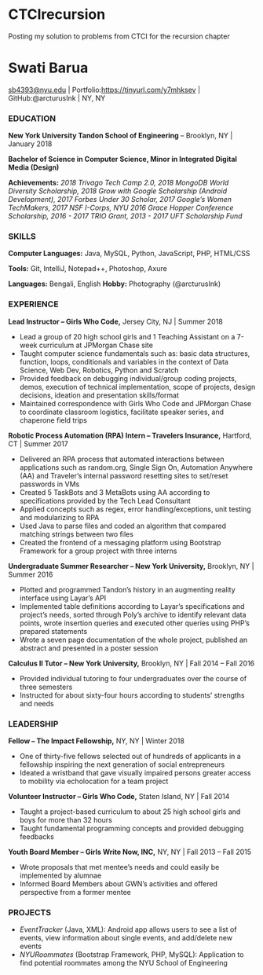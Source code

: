 # CTCIrecursion
Posting my solution to problems from CTCI for the recursion chapter

# Swati Barua
sb4393@nyu.edu | Portfolio:https://tinyurl.com/y7mhksev | GitHub:@arcturusInk  | NY, NY

### EDUCATION
**New York University Tandon School of Engineering** – Brooklyn, NY | January 2018

**Bachelor of Science in Computer Science, Minor in Integrated Digital Media (Design)**

**Achievements:** *2018 Trivago Tech Camp 2.0, 2018 MongoDB World Diversity Scholarship, 2018 Grow with Google Scholarship (Android Development), 2017 Forbes Under 30 Scholar, 2017 Google’s Women TechMakers, 2017 NSF I-Corps, NYU 2016 Grace Hopper Conference Scholarship, 2016 - 2017 TRIO Grant, 2013 - 2017 UFT Scholarship Fund*

### SKILLS
**Computer Languages:** Java, MySQL, Python, JavaScript, PHP, HTML/CSS

**Tools:** Git, IntelliJ, Notepad++, Photoshop, Axure

**Languages:** Bengali, English **Hobby:** Photography (@arcturusInk)

### EXPERIENCE
__Lead Instructor **–** Girls Who Code,__ Jersey City, NJ | Summer 2018

- Lead a group of 20 high school girls and 1 Teaching Assistant on a 7-week curriculum at JPMorgan Chase site
- Taught computer science fundamentals such as: basic data structures, function, loops, conditionals and variables in the context of Data Science, Web Dev, Robotics, Python and Scratch
- Provided feedback on debugging individual/group coding projects, demos, execution of technical implementation, scope of projects, design decisions, ideation and presentation skills/format
- Maintained correspondence with Girls Who Code and JPMorgan Chase to coordinate classroom logistics, facilitate speaker series, and chaperone field trips

__Robotic Process Automation (RPA) Intern **–** Travelers Insurance,__ Hartford, CT | Summer 2017

- Delivered an RPA process that automated interactions between applications such as random.org, Single Sign On, Automation Anywhere (AA) and Traveler’s internal password resetting sites to set/reset passwords in VMs
- Created 5 TaskBots and 3 MetaBots using AA according to specifications provided by the Tech Lead Consultant
- Applied concepts such as regex, error handling/exceptions, unit testing and modularizing to RPA
- Used Java to parse files and coded an algorithm that compared matching strings between two files
- Created the frontend of a messaging platform using Bootstrap Framework for a group project with three interns

__Undergraduate Summer Researcher – New York University,__ Brooklyn, NY | Summer 2016

- Plotted and programmed Tandon’s history in an augmenting reality interface using Layar’s API
- Implemented table definitions according to Layar’s specifications and project’s needs, sorted through Poly’s archive to identify relevant data points, wrote insertion queries and executed other queries using PHP’s prepared statements
- Wrote a seven page documentation of the whole project, published an abstract and presented in a poster session

__Calculus II Tutor – New York University,__ Brooklyn, NY | Fall 2014 – Fall 2016

- Provided individual tutoring to four undergraduates over the course of three semesters
- Instructed for about sixty-four hours according to students’ strengths and needs

### LEADERSHIP

__Fellow **–** The Impact Fellowship,__ NY, NY | Winter 2018

- One of thirty-five fellows selected out of hundreds of applicants in a fellowship inspiring the next generation of social
    entrepreneurs
- Ideated a wristband that gave visually impaired persons greater access to mobility via echolocation for a team project

__Volunteer Instructor **–** Girls Who Code,__ Staten Island, NY | Fall 2014

- Taught a project-based curriculum to about 25 high school girls and boys for more than 32 hours
- Taught fundamental programming concepts and provided debugging feedbacks

__Youth Board Member – Girls Write Now, INC,__ NY, NY | Fall 2013 – Fall 2015
- Wrote proposals that met mentee’s needs and could easily be implemented by alumnae
- Informed Board Members about GWN’s activities and offered perspective from a former mentee


### PROJECTS
- *EventTracker* (Java, XML): Android app allows users to see a list of events, view information about single events, and add/delete new events
- *NYURoommates* (Bootstrap Framework, PHP, MySQL): Application to find potential roommates among the NYU School of Engineering
